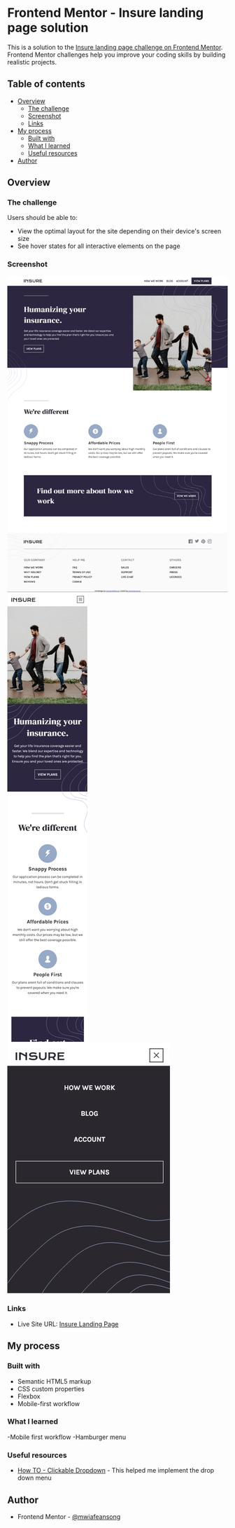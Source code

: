 # Frontend Mentor - Insure landing page solution

This is a solution to the [Insure landing page challenge on Frontend Mentor](https://www.frontendmentor.io/challenges/insure-landing-page-uTU68JV8). Frontend Mentor challenges help you improve your coding skills by building realistic projects. 

## Table of contents

- [Overview](#overview)
  - [The challenge](#the-challenge)
  - [Screenshot](#screenshot)
  - [Links](#links)
- [My process](#my-process)
  - [Built with](#built-with)
  - [What I learned](#what-i-learned)
  - [Useful resources](#useful-resources)
- [Author](#author)

## Overview

### The challenge

Users should be able to:

- View the optimal layout for the site depending on their device's screen size
- See hover states for all interactive elements on the page

### Screenshot

![Desktop Preview](./images/insure-desktop-screenshot.png)
![Mobile Preview](./images/insure-mobile-screenshot.png)
![Mobile Navigation Preview](./images/insure-mobile-nav-screenshot.png)

### Links

- Live Site URL: [Insure Landing Page](https://mwiafeansong.github.io/FrontEnd-Projects/insure-landing-page-master/index.html)

## My process

### Built with

- Semantic HTML5 markup
- CSS custom properties
- Flexbox
- Mobile-first workflow

### What I learned

-Mobile first workflow
-Hamburger menu

### Useful resources

- [How TO - Clickable Dropdown](https://www.w3schools.com/howto/howto_js_dropdown.asp) - This helped me implement the drop down menu

## Author

- Frontend Mentor - [@mwiafeansong](https://www.frontendmentor.io/profile/mwiafeansong)